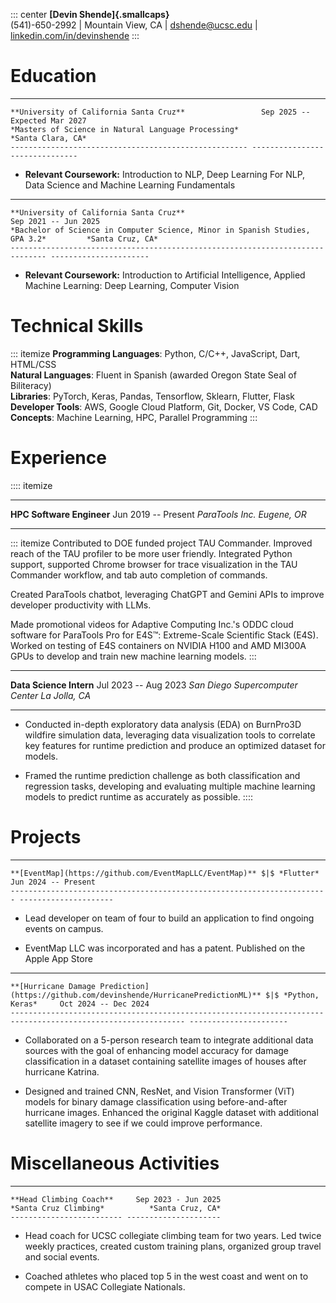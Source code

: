 ::: center
**[Devin Shende]{.smallcaps}**\
(541)-650-2992 $|$ Mountain View, CA $|$
[dshende@ucsc.edu](mailto:dshende@ucsc.edu) $|$
[linkedin.com/in/devinshende](https://www.linkedin.com/in/devin-shende-a66506367/)
:::

# Education

- ----------------------------------------------------- -------------------------------
    **University of California Santa Cruz**                 Sep 2025 -- Expected Mar 2027
    *Masters of Science in Natural Language Processing*                 *Santa Clara, CA*
    ----------------------------------------------------- -------------------------------

  -  **Relevant Coursework:** Introduction to NLP, Deep Learning For
    NLP, Data Science and Machine Learning Fundamentals

- ------------------------------------------------------------------------------ ----------------------
    **University of California Santa Cruz**                                          Sep 2021 -- Jun 2025
    *Bachelor of Science in Computer Science, Minor in Spanish Studies, GPA 3.2*         *Santa Cruz, CA*
    ------------------------------------------------------------------------------ ----------------------

  -  **Relevant Coursework:** Introduction to Artificial Intelligence,
    Applied Machine Learning: Deep Learning, Computer Vision

# Technical Skills

::: itemize
**Programming Languages**: Python, C/C++, JavaScript, Dart, HTML/CSS\
**Natural Languages**: Fluent in Spanish (awarded Oregon State Seal of
Biliteracy)\
**Libraries**: PyTorch, Keras, Pandas, Tensorflow, Sklearn, Flutter,
Flask\
**Developer Tools**: AWS, Google Cloud Platform, Git, Docker, VS Code,
CAD\
**Concepts**: Machine Learning, HPC, Parallel Programming
:::

# Experience

:::: itemize
  --------------------------- ---------------------
  **HPC Software Engineer**     Jun 2019 -- Present
  *ParaTools Inc.*                     *Eugene, OR*
  --------------------------- ---------------------

::: itemize
Contributed to DOE funded project TAU Commander. Improved reach of the
TAU profiler to be more user friendly. Integrated Python support,
supported Chrome browser for trace visualization in the TAU Commander
workflow, and tab auto completion of commands.

Created ParaTools chatbot, leveraging ChatGPT and Gemini APIs to improve
developer productivity with LLMs.

Made promotional videos for Adaptive Computing Inc.'s ODDC cloud
software for ParaTools Pro for E4S™: Extreme-Scale Scientific Stack
(E4S). Worked on testing of E4S containers on NVIDIA H100 and AMD MI300A
GPUs to develop and train new machine learning models.
:::

  ---------------------------------- ----------------------
  **Data Science Intern**              Jul 2023 -- Aug 2023
  *San Diego Supercomputer Center*           *La Jolla, CA*
  ---------------------------------- ----------------------

-  Conducted in-depth exploratory data analysis (EDA) on BurnPro3D
  wildfire simulation data, leveraging data visualization tools to
  correlate key features for runtime prediction and produce an optimized
  dataset for models.

-  Framed the runtime prediction challenge as both classification and
  regression tasks, developing and evaluating multiple machine learning
  models to predict runtime as accurately as possible.
::::

# Projects

- ----------------------------------------------------------------------- ---------------------
    **[EventMap](https://github.com/EventMapLLC/EventMap)** $|$ *Flutter*     Jun 2024 -- Present
    ----------------------------------------------------------------------- ---------------------

  -  Lead developer on team of four to build an application to find
    ongoing events on campus.

  -  EventMap LLC was incorporated and has a patent. Published on the
    Apple App Store

- ------------------------------------------------------------------------------------------------------------- ----------------------
    **[Hurricane Damage Prediction](https://github.com/devinshende/HurricanePredictionML)** $|$ *Python, Keras*     Oct 2024 -- Dec 2024
    ------------------------------------------------------------------------------------------------------------- ----------------------

  -  Collaborated on a 5-person research team to integrate additional
    data sources with the goal of enhancing model accuracy for damage
    classification in a dataset containing satellite images of houses
    after hurricane Katrina.

  -  Designed and trained CNN, ResNet, and Vision Transformer (ViT)
    models for binary damage classification using before-and-after
    hurricane images. Enhanced the original Kaggle dataset with
    additional satellite imagery to see if we could improve performance.

# Miscellaneous Activities

- ------------------------- ---------------------
    **Head Climbing Coach**     Sep 2023 - Jun 2025
    *Santa Cruz Climbing*          *Santa Cruz, CA*
    ------------------------- ---------------------

  -  Head coach for UCSC collegiate climbing team for two years. Led
    twice weekly practices, created custom training plans, organized
    group travel and social events.

  -  Coached athletes who placed top 5 in the west coast and went on to
    compete in USAC Collegiate Nationals.
